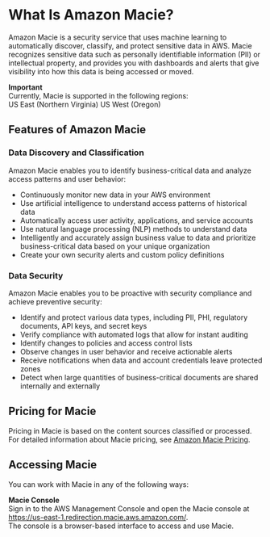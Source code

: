 # What Is Amazon Macie?<a name="what-is-macie"></a>

Amazon Macie is a security service that uses machine learning to automatically discover, classify, and protect sensitive data in AWS\. Macie recognizes sensitive data such as personally identifiable information \(PII\) or intellectual property, and provides you with dashboards and alerts that give visibility into how this data is being accessed or moved\. 

**Important**  
Currently, Macie is supported in the following regions:  
US East \(Northern Virginia\)
US West \(Oregon\)

## Features of Amazon Macie<a name="macie-features"></a>

### Data Discovery and Classification<a name="data-discovery"></a>

Amazon Macie enables you to identify business\-critical data and analyze access patterns and user behavior:
+ Continuously monitor new data in your AWS environment
+ Use artificial intelligence to understand access patterns of historical data
+ Automatically access user activity, applications, and service accounts
+ Use natural language processing \(NLP\) methods to understand data
+ Intelligently and accurately assign business value to data and prioritize business\-critical data based on your unique organization
+ Create your own security alerts and custom policy definitions

### Data Security<a name="data-security"></a>

Amazon Macie enables you to be proactive with security compliance and achieve preventive security:
+ Identify and protect various data types, including PII, PHI, regulatory documents, API keys, and secret keys
+ Verify compliance with automated logs that allow for instant auditing
+ Identify changes to policies and access control lists
+ Observe changes in user behavior and receive actionable alerts
+ Receive notifications when data and account credentials leave protected zones
+ Detect when large quantities of business\-critical documents are shared internally and externally

## Pricing for Macie<a name="macie-pricing"></a>

Pricing in Macie is based on the content sources classified or processed\. For detailed information about Macie pricing, see [Amazon Macie Pricing](https://aws.amazon.com/macie/pricing/)\. 

## Accessing Macie<a name="macie-accessing"></a>

You can work with Macie in any of the following ways: 

**Macie Console**  
Sign in to the AWS Management Console and open the Macie console at [https://us\-east\-1\.redirection\.macie\.aws\.amazon\.com/](https://us-east-1.redirection.macie.aws.amazon.com/)\.   
The console is a browser\-based interface to access and use Macie\.